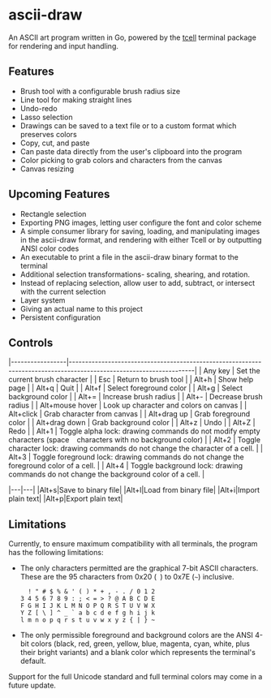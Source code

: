 # ascii-draw

An ASCII art program written in Go, powered by the [tcell](https://github.com/gdamore/tcell) terminal package for rendering and input handling.

## Features

* Brush tool with a configurable brush radius size
* Line tool for making straight lines
* Undo-redo
* Lasso selection
* Drawings can be saved to a text file or to a custom format which preserves colors
* Copy, cut, and paste
* Can paste data directly from the user's clipboard into the program
* Color picking to grab colors and characters from the canvas
* Canvas resizing

## Upcoming Features

* Rectangle selection
* Exporting PNG images, letting user configure the font and color scheme
* A simple consumer library for saving, loading, and manipulating images in the ascii-draw format, and rendering with either Tcell or by outputting ANSI color codes
* An executable to print a file in the ascii-draw binary format to the terminal
* Additional selection transformations- scaling, shearing, and rotation.
* Instead of replacing selection, allow user to add, subtract, or intersect with the current selection
* Layer system
* Giving an actual name to this project
* Persistent configuration

## Controls

|-----------------|--------------------------------------------------------------------------------------------------------------------|
| Any key         | Set the current brush character                                                                                    |
| Esc             | Return to brush tool                                                                                               |
| Alt+h           | Show help page                                                                                                     |
| Alt+q           | Quit                                                                                                               |
| Alt+f           | Select foreground color                                                                                            |
| Alt+g           | Select background color                                                                                            |
| Alt+=           | Increase brush radius                                                                                              |
| Alt+-           | Decrease brush radius                                                                                              |
| Alt+mouse hover | Look up character and colors on canvas                                                                             |
| Alt+click       | Grab character from canvas                                                                                         |
| Alt+drag up     | Grab foreground color                                                                                              |
| Alt+drag down   | Grab background color                                                                                              |
| Alt+z           | Undo                                                                                                               |
| Alt+Z           | Redo                                                                                                               |
| Alt+1           | Toggle alpha lock: drawing commands do not modify empty characters (space ` ` characters with no background color) |
| Alt+2           | Toggle character lock: drawing commands do not change the character of a cell.                                     |
| Alt+3           | Toggle foreground lock: drawing commands do not change the foreground color of a cell.                             |
| Alt+4           | Toggle background lock: drawing commands do not change the background color of a cell.                             |

|---|---|
|Alt+s|Save to binary file|
|Alt+l|Load from binary file|
|Alt+i|Import plain text|
|Alt+p|Export plain text|

## Limitations

Currently, to ensure maximum compatibility with all terminals, the program has the following limitations:

* The only characters permitted are the graphical 7-bit ASCII characters. These are the 95 characters from 0x20 (` `) to 0x7E (`~`) inclusive.
  ```
    ! " # $ % & ' ( ) * + , - . / 0 1 2
  3 4 5 6 7 8 9 : ; < = > ? @ A B C D E
  F G H I J K L M N O P Q R S T U V W X
  Y Z [ \ ] ^ _ ` a b c d e f g h i j k
  l m n o p q r s t u v w x y z { | } ~
  ```
* The only permissible foreground and background colors are the ANSI 4-bit colors (black, red, green, yellow, blue, magenta, cyan, white, plus their bright variants) and a blank color which represents the terminal's default.

Support for the full Unicode standard and full terminal colors may come in a future update.
